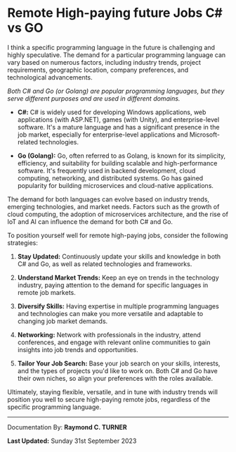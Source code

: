 # Remote High-paying future Jobs C# vs GO

I think a specific programming language in the future is challenging and highly speculative. The demand for a particular programming language can vary based on numerous factors, including industry trends, project requirements, geographic location, company preferences, and technological advancements.

*Both C# and Go (or Golang) are popular programming languages, but they serve different purposes and are used in different domains.*

- **C#:**
  C# is widely used for developing Windows applications, web applications (with ASP.NET), games (with Unity), and enterprise-level software. It's a mature language and has a significant presence in the job market, especially for enterprise-level applications and Microsoft-related technologies.

- **Go (Golang):**
  Go, often referred to as Golang, is known for its simplicity, efficiency, and suitability for building scalable and high-performance software. It's frequently used in backend development, cloud computing, networking, and distributed systems. Go has gained popularity for building microservices and cloud-native applications.

The demand for both languages can evolve based on industry trends, emerging technologies, and market needs. Factors such as the growth of cloud computing, the adoption of microservices architecture, and the rise of IoT and AI can influence the demand for both C# and Go.

To position yourself well for remote high-paying jobs, consider the following strategies:

1. **Stay Updated:**
   Continuously update your skills and knowledge in both C# and Go, as well as related technologies and frameworks.

2. **Understand Market Trends:**
   Keep an eye on trends in the technology industry, paying attention to the demand for specific languages in remote job markets.

3. **Diversify Skills:**
   Having expertise in multiple programming languages and technologies can make you more versatile and adaptable to changing job market demands.

4. **Networking:**
   Network with professionals in the industry, attend conferences, and engage with relevant online communities to gain insights into job trends and opportunities.

5. **Tailor Your Job Search:**
   Base your job search on your skills, interests, and the types of projects you'd like to work on. Both C# and Go have their own niches, so align your preferences with the roles available.

Ultimately, staying flexible, versatile, and in tune with industry trends will position you well to secure high-paying remote jobs, regardless of the specific programming language.

---

Documentation By: **Raymond C. TURNER**

**Last Updated:** Sunday 31st September 2023